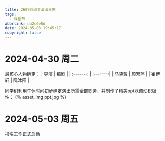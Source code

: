 ```yaml
---
title: 2609戏剧节演出日志
tags:
  - 戏剧节
abbrlink: da2c6e8d
date: 2024-05-03 19:45:17
copyright: false
---
```

# 2024-04-30 周二
最核心人物确定：
| 导演     | 编剧 |
| :-------: | :-------:|
| 马骁骏   | 颜絮萍 |
| 崔博轩   | 阮沐阳 |

同学们利用午休时间初步确定演出所需全部职务，并制作了精美ppt以调动积极性：
{% asset_img ppt.jpg %}
# 2024-05-03 周五
报名工作正式启动
